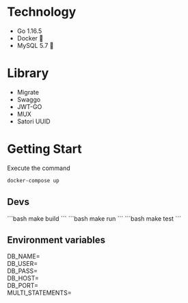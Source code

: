 # Technology
* Go 1.16.5
* Docker 🐳
* MySQL 5.7 🐬

# Library
* Migrate
* Swaggo
* JWT-GO
* MUX
* Satori UUID

# Getting Start
Execute the command
```bash
docker-compose up
```

<h2> Devs </h2>
```bash
make build
```
```bash
make run
```
```bash
make test
```

<h2> Environment variables </h2>

DB_NAME=<br>
DB_USER=<br>
DB_PASS=<br>
DB_HOST=<br>
DB_PORT=<br>
MULTI_STATEMENTS=<br>









